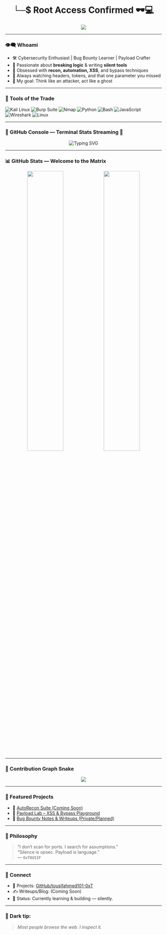 <h1 align="center">└─$ Root Access Confirmed 🕶️💻</h1>
<p align="center">
  <img src="https://readme-typing-svg.herokuapp.com?font=Fira+Code&color=36BCF7&center=true&vCenter=true&width=440&lines=Hey!+I'm+Tousif+Ahmed;Cybersecurity+Explorer+%7C+Bug+Hunter;Scripting+my+way+through+the+web" />
</p>

---

### 👁️‍🗨️ Whoami
- 🛠️ Cybersecurity Enthusiast | Bug Bounty Learner | Payload Crafter  
- 👾 Passionate about **breaking logic** & writing **silent tools**  
- 🧪 Obsessed with **recon, automation, XSS**, and bypass techniques  
- 👣 Always watching headers, tokens, and that one parameter you missed  
- 🎯 My goal: Think like an attacker, act like a ghost

---

### 🧰 Tools of the Trade
![Kali Linux](https://img.shields.io/badge/Kali-%23110E13?style=flat&logo=kalilinux)
![Burp Suite](https://img.shields.io/badge/Burp%20Suite-%23F57900?style=flat&logo=burpsuite)
![Nmap](https://img.shields.io/badge/Nmap-00457C?style=flat)
![Python](https://img.shields.io/badge/Python-%233776AB?style=flat&logo=python&logoColor=white)
![Bash](https://img.shields.io/badge/Bash-%234EAA25?style=flat&logo=gnubash&logoColor=white)
![JavaScript](https://img.shields.io/badge/JavaScript-%23F7DF1E?style=flat&logo=javascript&logoColor=black)
![Wireshark](https://img.shields.io/badge/Wireshark-%231679A7?style=flat&logo=wireshark&logoColor=white)
![Linux](https://img.shields.io/badge/Linux-%23FCC624?style=flat&logo=linux&logoColor=black)

---
### 👾 GitHub Console — Terminal Stats Streaming 🧠

<p align="center">
     <img src="https://readme-typing-svg.herokuapp.com?font=Fira+Code&size=24&pause=1000&color=00FF9F&center=true&vCenter=true&width=435&lines=Initializing+Cyber+Portfolio...;Analyzing+Threat+Vectors...;Deploying+Payloads...;Welcome+to+Tousif's+Hub+%F0%9F%95%B5%EF%B8%8F" alt="Typing SVG" />
</p>

---
### 📊 GitHub Stats — Welcome to the Matrix

<p align="center">
  <img src="https://github-readme-stats.vercel.app/api?username=tousifahmed101&show_icons=true&theme=tokyonight&hide_border=true&title_color=00ff9f&icon_color=00ff9f&text_color=ffffff&bg_color=0d1117&custom_title=0xT0U5IF's GitHub Stats" width="48%"/>
  
  <img src="https://github-readme-stats.vercel.app/api/top-langs/?username=tousifahmed101&layout=compact&theme=tokyonight&hide_border=true&title_color=00ff9f&text_color=ffffff&bg_color=0d1117" width="48%"/>
</p>


---

### 🐍 Contribution Graph Snake

<p align="center">
  <img src="https://raw.githubusercontent.com/tousifahmed101-0xT/tousifahmed101-0xT/output/github-contribution-grid-snake.svg" />
</p>

---

### 📂 Featured Projects
- 🔗 [AutoRecon Suite (Coming Soon)](https://github.com/tousifahmed101-0xT)  
- 🐞 [Payload Lab – XSS & Bypass Playground](https://github.com/tousifahmed101-0xT)  
- 📜 [Bug Bounty Notes & Writeups (Private/Planned)](https://github.com/tousifahmed101-0xT)

---

### 🧠 Philosophy
> “I don’t scan for ports. I search for assumptions.”  
> “Silence is opsec. Payload is language.”  
> — `0xT0U5IF`

---

### 🧭 Connect
- 🔐 Projects: [GitHub/tousifahmed101-0xT](https://github.com/tousifahmed101-0xT)  
- ✍️ Writeups/Blog: (Coming Soon)  
- 🎯 Status: Currently learning & building — silently.

---

### 🧊 Dark tip:
> *Most people browse the web. I inspect it.*  
